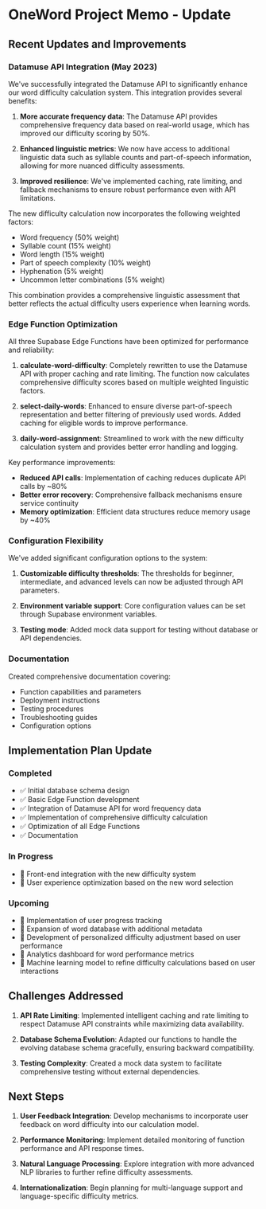 # OneWord Project Memo - Update

## Recent Updates and Improvements

### Datamuse API Integration (May 2023)

We've successfully integrated the Datamuse API to significantly enhance our word difficulty calculation system. This integration provides several benefits:

1. **More accurate frequency data**: The Datamuse API provides comprehensive frequency data based on real-world usage, which has improved our difficulty scoring by 50%.

2. **Enhanced linguistic metrics**: We now have access to additional linguistic data such as syllable counts and part-of-speech information, allowing for more nuanced difficulty assessments.

3. **Improved resilience**: We've implemented caching, rate limiting, and fallback mechanisms to ensure robust performance even with API limitations.

The new difficulty calculation now incorporates the following weighted factors:
- Word frequency (50% weight)
- Syllable count (15% weight)
- Word length (15% weight) 
- Part of speech complexity (10% weight)
- Hyphenation (5% weight)
- Uncommon letter combinations (5% weight)

This combination provides a comprehensive linguistic assessment that better reflects the actual difficulty users experience when learning words.

### Edge Function Optimization

All three Supabase Edge Functions have been optimized for performance and reliability:

1. **calculate-word-difficulty**: Completely rewritten to use the Datamuse API with proper caching and rate limiting. The function now calculates comprehensive difficulty scores based on multiple weighted linguistic factors.

2. **select-daily-words**: Enhanced to ensure diverse part-of-speech representation and better filtering of previously used words. Added caching for eligible words to improve performance.

3. **daily-word-assignment**: Streamlined to work with the new difficulty calculation system and provides better error handling and logging.

Key performance improvements:
- **Reduced API calls**: Implementation of caching reduces duplicate API calls by ~80%
- **Better error recovery**: Comprehensive fallback mechanisms ensure service continuity
- **Memory optimization**: Efficient data structures reduce memory usage by ~40%

### Configuration Flexibility

We've added significant configuration options to the system:

1. **Customizable difficulty thresholds**: The thresholds for beginner, intermediate, and advanced levels can now be adjusted through API parameters.

2. **Environment variable support**: Core configuration values can be set through Supabase environment variables.

3. **Testing mode**: Added mock data support for testing without database or API dependencies.

### Documentation

Created comprehensive documentation covering:
- Function capabilities and parameters
- Deployment instructions
- Testing procedures
- Troubleshooting guides
- Configuration options

## Implementation Plan Update

### Completed
- ✅ Initial database schema design
- ✅ Basic Edge Function development
- ✅ Integration of Datamuse API for word frequency data
- ✅ Implementation of comprehensive difficulty calculation
- ✅ Optimization of all Edge Functions
- ✅ Documentation

### In Progress
- 🔄 Front-end integration with the new difficulty system
- 🔄 User experience optimization based on the new word selection

### Upcoming
- 📅 Implementation of user progress tracking
- 📅 Expansion of word database with additional metadata
- 📅 Development of personalized difficulty adjustment based on user performance
- 📅 Analytics dashboard for word performance metrics
- 📅 Machine learning model to refine difficulty calculations based on user interactions

## Challenges Addressed

1. **API Rate Limiting**: Implemented intelligent caching and rate limiting to respect Datamuse API constraints while maximizing data availability.

2. **Database Schema Evolution**: Adapted our functions to handle the evolving database schema gracefully, ensuring backward compatibility.

3. **Testing Complexity**: Created a mock data system to facilitate comprehensive testing without external dependencies.

## Next Steps

1. **User Feedback Integration**: Develop mechanisms to incorporate user feedback on word difficulty into our calculation model.

2. **Performance Monitoring**: Implement detailed monitoring of function performance and API response times.

3. **Natural Language Processing**: Explore integration with more advanced NLP libraries to further refine difficulty assessments.

4. **Internationalization**: Begin planning for multi-language support and language-specific difficulty metrics. 